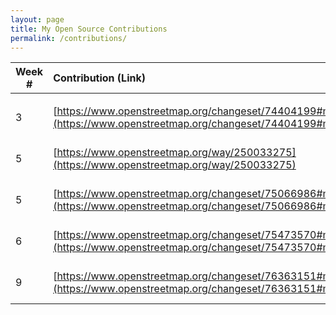 ```yaml
---
layout: page
title: My Open Source Contributions
permalink: /contributions/
---
```


<!--
Type of the contribution should be "Wikipedia edit", "OpenStreet Map feature", "Project Documentation", "Project Code", "Blog Edit", etc.

The description should include a brief summary of what you did.

Replace the first row below with your contribution.

-->





| Week #       | Contribution (Link)  | Type  | Description |
|---|:---|:---|:---|
|     |     |   |     |
|  3   | [https://www.openstreetmap.org/changeset/74404199#map=19/40.76066/-73.76498](https://www.openstreetmap.org/changeset/74404199#map=19/40.76066/-73.76498) |   OpenStreet Map feature |  I added a new point to the map    |
|  5  |   [https://www.openstreetmap.org/way/250033275](https://www.openstreetmap.org/way/250033275)  | OpenStreet Map feature    |  I added a new point to the map    |
| 5 | [https://www.openstreetmap.org/changeset/75066986#map=19/40.75878/-73.75407](https://www.openstreetmap.org/changeset/75066986#map=19/40.75878/-73.75407) | OpenStreet Map feature    |  I added a new point to the map    |
| 6 | [https://www.openstreetmap.org/changeset/75473570#map=19/40.74109/-73.78387](https://www.openstreetmap.org/changeset/75473570#map=19/40.74109/-73.78387) | OpenStreet Map feature | I added a new point to the map |
| 9 | [https://www.openstreetmap.org/changeset/76363151#map=19/40.75967/-73.77103](https://www.openstreetmap.org/changeset/76363151#map=19/40.75967/-73.77103) | Openstreet Map feature | Added a new point to the map |

